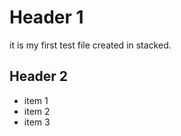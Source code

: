 

# Header 1
it is my first test file created in stacked. 
## Header 2 

 - item 1
 -  item 2
 - item 3

<!--stackedit_data:
eyJoaXN0b3J5IjpbNjMxMTI4NTk3LDE1OTg4OTU3NjddfQ==
-->
